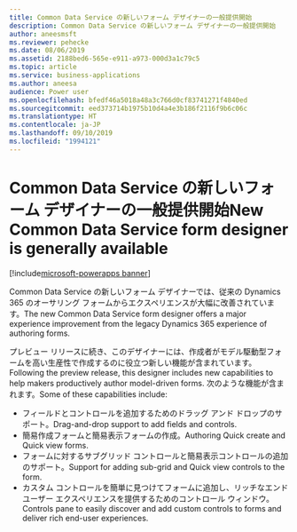```yaml
---
title: Common Data Service の新しいフォーム デザイナーの一般提供開始
description: Common Data Service の新しいフォーム デザイナーの一般提供開始
author: aneesmsft
ms.reviewer: pehecke
ms.date: 08/06/2019
ms.assetid: 2188bed6-565e-e911-a973-000d3a1c79c5
ms.topic: article
ms.service: business-applications
ms.author: aneesa
audience: Power user
ms.openlocfilehash: bfedf46a5018a48a3c766d0cf83741271f4840ed
ms.sourcegitcommit: eed373714b1975b10d4a4e3b186f2116f9b6c06c
ms.translationtype: HT
ms.contentlocale: ja-JP
ms.lasthandoff: 09/10/2019
ms.locfileid: "1994121"
---
```

# <a name="new-common-data-service-form-designer-is-generally-available"></a><span data-ttu-id="42c1e-103">Common Data Service の新しいフォーム デザイナーの一般提供開始</span><span class="sxs-lookup"><span data-stu-id="42c1e-103">New Common Data Service form designer is generally available</span></span>

[!include[microsoft-powerapps banner](../includes/microsoft-powerapps.md)]

<span data-ttu-id="42c1e-104">Common Data Service の新しいフォーム デザイナーでは、従来の Dynamics 365 のオーサリング フォームからエクスペリエンスが大幅に改善されています。</span><span class="sxs-lookup"><span data-stu-id="42c1e-104">The new Common Data Service form designer offers a major experience improvement from the legacy Dynamics 365 experience of authoring forms.</span></span>

<span data-ttu-id="42c1e-105">プレビュー リリースに続き、このデザイナーには、作成者がモデル駆動型フォームを高い生産性で作成するのに役立つ新しい機能が含まれています。</span><span class="sxs-lookup"><span data-stu-id="42c1e-105">Following the preview release, this designer includes new capabilities to help makers productively author model-driven forms.</span></span> <span data-ttu-id="42c1e-106">次のような機能が含まれます。</span><span class="sxs-lookup"><span data-stu-id="42c1e-106">Some of these capabilities include:</span></span>

- <span data-ttu-id="42c1e-107">フィールドとコントロールを追加するためのドラッグ アンド ドロップのサポート。</span><span class="sxs-lookup"><span data-stu-id="42c1e-107">Drag-and-drop support to add fields and controls.</span></span>
- <span data-ttu-id="42c1e-108">簡易作成フォームと簡易表示フォームの作成。</span><span class="sxs-lookup"><span data-stu-id="42c1e-108">Authoring Quick create and Quick view forms.</span></span>
- <span data-ttu-id="42c1e-109">フォームに対するサブグリッド コントロールと簡易表示コントロールの追加のサポート。</span><span class="sxs-lookup"><span data-stu-id="42c1e-109">Support for adding sub-grid and Quick view controls to the form.</span></span>
- <span data-ttu-id="42c1e-110">カスタム コントロールを簡単に見つけてフォームに追加し、リッチなエンド ユーザー エクスペリエンスを提供するためのコントロール ウィンドウ。</span><span class="sxs-lookup"><span data-stu-id="42c1e-110">Controls pane to easily discover and add custom controls to forms and deliver rich end-user experiences.</span></span>

